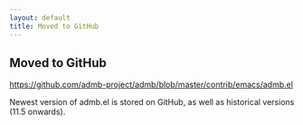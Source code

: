 ```yaml
---
layout: default
title: Moved to GitHub
---
```


Moved to GitHub
---------------

https://github.com/admb-project/admb/blob/master/contrib/emacs/admb.el

Newest version of admb.el is stored on GitHub, as well as historical versions (11.5 onwards).
